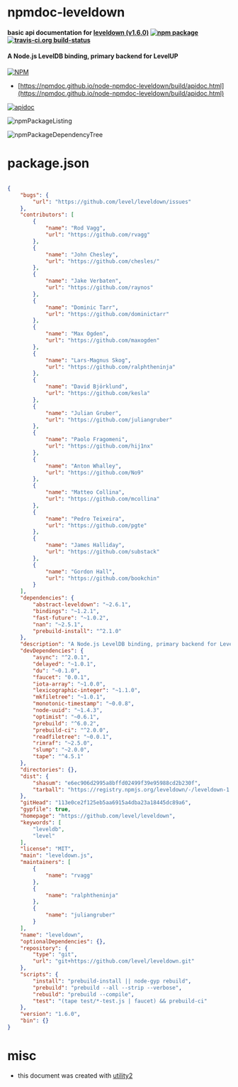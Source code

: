 # npmdoc-leveldown

#### basic api documentation for  [leveldown (v1.6.0)](https://github.com/level/leveldown)  [![npm package](https://img.shields.io/npm/v/npmdoc-leveldown.svg?style=flat-square)](https://www.npmjs.org/package/npmdoc-leveldown) [![travis-ci.org build-status](https://api.travis-ci.org/npmdoc/node-npmdoc-leveldown.svg)](https://travis-ci.org/npmdoc/node-npmdoc-leveldown)

#### A Node.js LevelDB binding, primary backend for LevelUP

[![NPM](https://nodei.co/npm/leveldown.png?downloads=true&downloadRank=true&stars=true)](https://www.npmjs.com/package/leveldown)

- [https://npmdoc.github.io/node-npmdoc-leveldown/build/apidoc.html](https://npmdoc.github.io/node-npmdoc-leveldown/build/apidoc.html)

[![apidoc](https://npmdoc.github.io/node-npmdoc-leveldown/build/screenCapture.buildCi.browser.%252Ftmp%252Fbuild%252Fapidoc.html.png)](https://npmdoc.github.io/node-npmdoc-leveldown/build/apidoc.html)

![npmPackageListing](https://npmdoc.github.io/node-npmdoc-leveldown/build/screenCapture.npmPackageListing.svg)

![npmPackageDependencyTree](https://npmdoc.github.io/node-npmdoc-leveldown/build/screenCapture.npmPackageDependencyTree.svg)



# package.json

```json

{
    "bugs": {
        "url": "https://github.com/level/leveldown/issues"
    },
    "contributors": [
        {
            "name": "Rod Vagg",
            "url": "https://github.com/rvagg"
        },
        {
            "name": "John Chesley",
            "url": "https://github.com/chesles/"
        },
        {
            "name": "Jake Verbaten",
            "url": "https://github.com/raynos"
        },
        {
            "name": "Dominic Tarr",
            "url": "https://github.com/dominictarr"
        },
        {
            "name": "Max Ogden",
            "url": "https://github.com/maxogden"
        },
        {
            "name": "Lars-Magnus Skog",
            "url": "https://github.com/ralphtheninja"
        },
        {
            "name": "David Björklund",
            "url": "https://github.com/kesla"
        },
        {
            "name": "Julian Gruber",
            "url": "https://github.com/juliangruber"
        },
        {
            "name": "Paolo Fragomeni",
            "url": "https://github.com/hij1nx"
        },
        {
            "name": "Anton Whalley",
            "url": "https://github.com/No9"
        },
        {
            "name": "Matteo Collina",
            "url": "https://github.com/mcollina"
        },
        {
            "name": "Pedro Teixeira",
            "url": "https://github.com/pgte"
        },
        {
            "name": "James Halliday",
            "url": "https://github.com/substack"
        },
        {
            "name": "Gordon Hall",
            "url": "https://github.com/bookchin"
        }
    ],
    "dependencies": {
        "abstract-leveldown": "~2.6.1",
        "bindings": "~1.2.1",
        "fast-future": "~1.0.2",
        "nan": "~2.5.1",
        "prebuild-install": "^2.1.0"
    },
    "description": "A Node.js LevelDB binding, primary backend for LevelUP",
    "devDependencies": {
        "async": "^2.0.1",
        "delayed": "~1.0.1",
        "du": "~0.1.0",
        "faucet": "0.0.1",
        "iota-array": "~1.0.0",
        "lexicographic-integer": "~1.1.0",
        "mkfiletree": "~1.0.1",
        "monotonic-timestamp": "~0.0.8",
        "node-uuid": "~1.4.3",
        "optimist": "~0.6.1",
        "prebuild": "^6.0.2",
        "prebuild-ci": "^2.0.0",
        "readfiletree": "~0.0.1",
        "rimraf": "~2.5.0",
        "slump": "~2.0.0",
        "tape": "^4.5.1"
    },
    "directories": {},
    "dist": {
        "shasum": "e6ec906d2995a8bffd02499f39e95988cd2b230f",
        "tarball": "https://registry.npmjs.org/leveldown/-/leveldown-1.6.0.tgz"
    },
    "gitHead": "113e0ce2f125eb5aa6915a4dba23a18445dc89a6",
    "gypfile": true,
    "homepage": "https://github.com/level/leveldown",
    "keywords": [
        "leveldb",
        "level"
    ],
    "license": "MIT",
    "main": "leveldown.js",
    "maintainers": [
        {
            "name": "rvagg"
        },
        {
            "name": "ralphtheninja"
        },
        {
            "name": "juliangruber"
        }
    ],
    "name": "leveldown",
    "optionalDependencies": {},
    "repository": {
        "type": "git",
        "url": "git+https://github.com/level/leveldown.git"
    },
    "scripts": {
        "install": "prebuild-install || node-gyp rebuild",
        "prebuild": "prebuild --all --strip --verbose",
        "rebuild": "prebuild --compile",
        "test": "(tape test/*-test.js | faucet) && prebuild-ci"
    },
    "version": "1.6.0",
    "bin": {}
}
```



# misc
- this document was created with [utility2](https://github.com/kaizhu256/node-utility2)
